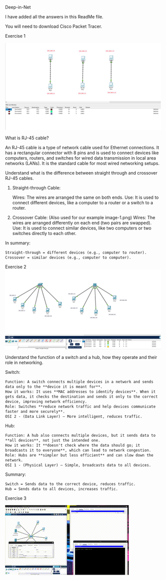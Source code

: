 Deep-in-Net

I have added all the answers in this ReadMe file.

You will need to download Cisco Packet Tracer.

Exercise 1

![alt text](img/image-1.png)

What is RJ-45 cable?

An RJ-45 cable is a type of network cable used for Ethernet connections. It has a rectangular connector with 8 pins and is used to connect devices like computers, routers, and switches for wired data transmission in local area networks (LANs). It is the standard cable for most wired networking setups.

Understand what is the difference between straight through and crossover RJ-45 cables.

1. Straight-through Cable:

   Wires: The wires are arranged the same on both ends.
   Use: It is used to connect different devices, like a computer to a router or a switch to a router.

2. Crossover Cable:
   (Also used for our example image-1.png)
   Wires: The wires are arranged differently on each end (two pairs are swapped).
   Use: It is used to connect similar devices, like two computers or two switches directly to each other.

In summary:

    Straight-through = different devices (e.g., computer to router).
    Crossover = similar devices (e.g., computer to computer).

Exercise 2
![alt text](img/image.png)

Understand the function of a switch and a hub, how they operate and their role in networking.

Switch:

    Function: A switch connects multiple devices in a network and sends data only to the **device it is meant for**.
    How it works: It uses **MAC addresses to identify devices**. When it gets data, it checks the destination and sends it only to the correct device, improving network efficiency.
    Role: Switches **reduce network traffic and help devices communicate faster and more securely**.
    OSI 2 - (Data Link Layer) — More intelligent, reduces traffic.

Hub:

    Function: A hub also connects multiple devices, but it sends data to **all devices**, not just the intended one.
    How it works: It **doesn't check where the data should go; it broadcasts it to everyone**, which can lead to network congestion.
    Role: Hubs are **simpler but less efficient** and can slow down the network.
    OSI 1 - (Physical Layer) — Simple, broadcasts data to all devices.

Summary:

    Switch = Sends data to the correct device, reduces traffic.
    Hub = Sends data to all devices, increases traffic.

Exercise 3

![alt text](img/screenrecord.gif)
